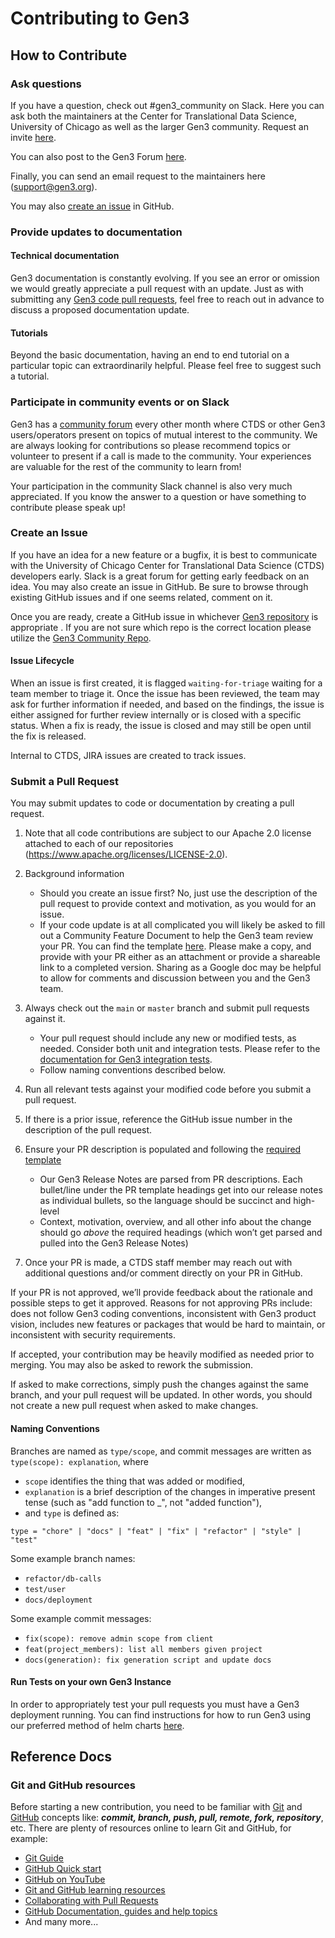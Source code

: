 # Contributing to Gen3

## How to Contribute

### Ask questions

If you have a question, check out #gen3_community on Slack.  Here you can ask both the maintainers at the Center for Translational Data Science, University of Chicago as well as the larger Gen3 community.  Request an invite [here](https://docs.google.com/forms/d/e/1FAIpQLSczyhhOXeCK9FdVtpQpelOHYnRj1EAq1rwwnm9q6cPAe5a7ug/viewform).

You can also post to the Gen3 Forum [here](https://forums.gen3.org/).

Finally, you can send an email request to the maintainers here (support@gen3.org).

You may also [create an issue](#create-an-issue) in GitHub.

### Provide updates to documentation

#### Technical documentation

Gen3 documentation is constantly evolving.  If you see an error or omission we would greatly appreciate a pull request with an update.  Just as with submitting any [Gen3 code pull requests](#submit-a-pull-request), feel free to reach out in advance to discuss a proposed documentation update.

#### Tutorials

Beyond the basic documentation, having an end to end tutorial on a particular topic can extraordinarily helpful.  Please feel free to suggest such a tutorial.

### Participate in community events or on Slack

Gen3 has a [community forum](https://gen3.org/community/events/) every other month where CTDS or other Gen3 users/operators present on topics of mutual interest to the community.  We are always looking for contributions so please recommend topics or volunteer to present if a call is made to the community.  Your experiences are valuable for the rest of the community to learn from!

Your participation in the community Slack channel is also very much appreciated.  If you know the answer to a question or have something to contribute please speak up!


### Create an Issue

If you have an idea for a new feature or a bugfix, it is best to communicate with the University of Chicago Center for Translational Data Science (CTDS) developers early. Slack is a great forum for getting early feedback on an idea. You may also create an issue in GitHub. Be sure to browse through existing GitHub issues and if one seems related, comment on it.

Once you are ready, create a GitHub issue in whichever [Gen3 repository](https://github.com/orgs/uc-cdis/repositories) is appropriate .  If you are not sure which repo is the correct location please utilize the [Gen3 Community Repo](https://github.com/uc-cdis/gen3-community).


#### Issue Lifecycle

When an issue is first created, it is flagged `waiting-for-triage` waiting for a team member to triage it. Once the issue has been reviewed, the team may ask for further information if needed, and based on the findings, the issue is either assigned for further review internally or is closed with a specific status.  When a fix is ready, the issue is closed and may still be open until the fix is released.

Internal to CTDS, JIRA issues are created to track issues.

### Submit a Pull Request

You may submit updates to code or documentation by creating a pull request.

1. Note that all code contributions are subject to our Apache 2.0 license attached to each of our repositories (https://www.apache.org/licenses/LICENSE-2.0).
2. Background information

    * Should you create an issue first? No, just use the description of the pull request to provide context and motivation, as you would for an issue.
    * If your code update is at all complicated you will likely be asked to fill out a Community Feature Document to help the  Gen3 team review your PR.  You can find the template [here](https://docs.google.com/document/d/1P2dfqnSH-e7OX1Hw62sDL8zcR7gZp4d152TlDBlomDc/edit?tab=t.0#heading=h.5e0lej9k5tiv).  Please make a copy, and provide with your PR either as an attachment or provide a shareable link to a completed version.  Sharing as a Google doc may be helpful to allow for comments and discussion between you and the Gen3 team.

3. Always check out the `main` or `master` branch and submit pull requests against it.

    * Your pull request should include any new or modified tests, as needed. Consider both unit and integration tests. Please refer to the [documentation for Gen3 integration tests](https://github.com/uc-cdis/gen3-code-vigil/blob/master/gen3-integration-tests/README.md).
    * Follow naming conventions described below.

4. Run all relevant tests against your modified code before you submit a pull request.
5. If there is a prior issue, reference the GitHub issue number in the description of the pull request.
6. Ensure your PR description is populated and following the [required template](https://github.com/uc-cdis/.github/blob/master/.github/pull_request_template.md)

    * Our Gen3 Release Notes are parsed from PR descriptions. Each bullet/line under the PR template headings get into our release notes as individual bullets, so the language should be succinct and high-level
    * Context, motivation, overview, and all other info about the change should go _above_ the required headings (which won’t get parsed and pulled into the Gen3 Release Notes)

7. Once your PR is made, a CTDS staff member may reach out with additional questions and/or comment directly on your PR in GitHub.

If your PR is not approved, we’ll provide feedback about the rationale and possible steps to get it approved. Reasons for not approving PRs include: does not follow Gen3 coding conventions, inconsistent with Gen3 product vision, includes new features or packages that would be hard to maintain, or inconsistent with security requirements.

If accepted, your contribution may be heavily modified as needed prior to merging. You may also be asked to rework the submission.

If asked to make corrections, simply push the changes against the same branch, and your pull request will be updated. In other words, you should not create a new pull request when asked to make changes.

#### Naming Conventions

Branches are named as `type/scope`, and commit messages are written as
`type(scope): explanation`, where

* `scope` identifies the thing that was added or modified,
* `explanation` is a brief description of the changes in imperative present
  tense (such as "add function to \_", not "added function"),
* and `type` is defined as:

```
type = "chore" | "docs" | "feat" | "fix" | "refactor" | "style" | "test"
```

Some example branch names:

* `refactor/db-calls`
* `test/user`
* `docs/deployment`

Some example commit messages:

* `fix(scope): remove admin scope from client`
* `feat(project_members): list all members given project`
* `docs(generation): fix generation script and update docs`

#### Run Tests on your own Gen3 Instance

In order to appropriately test your pull requests you must have a Gen3 deployment running.  You can find instructions for how to run Gen3 using our preferred method of helm charts [here](https://github.com/uc-cdis/gen3-helm/tree/doc/gen3Setup).


## Reference Docs


### Git and GitHub resources

Before starting a new contribution, you need to be familiar with [Git](https://git-scm.com/) and [GitHub](https://github.com/) concepts like: ***commit, branch, push, pull, remote, fork, repository***, etc. There are plenty of resources online to learn Git and GitHub, for example:

* [Git Guide](https://github.com/git-guides/)
* [GitHub Quick start](https://docs.github.com/en/get-started/quickstart)
* [GitHub on YouTube](https://www.youtube.com/github)
* [Git and GitHub learning resources](https://docs.github.com/en/get-started/quickstart/git-and-github-learning-resources)
* [Collaborating with Pull Requests](https://docs.github.com/en/github/collaborating-with-pull-requests)
* [GitHub Documentation, guides and help topics](https://docs.github.com/en/github)
* And many more...
